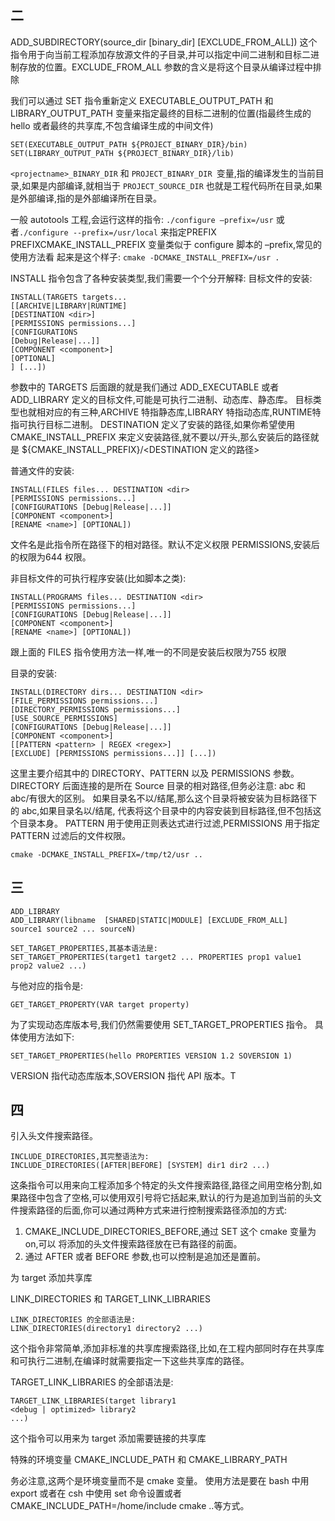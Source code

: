 ## 二

ADD_SUBDIRECTORY(source_dir [binary_dir] [EXCLUDE_FROM_ALL])
这个指令用于向当前工程添加存放源文件的子目录,并可以指定中间二进制和目标二进制存放的位置。EXCLUDE_FROM_ALL 参数的含义是将这个目录从编译过程中排除



我们可以通过 SET 指令重新定义 EXECUTABLE_OUTPUT_PATH 和 LIBRARY_OUTPUT_PATH 变量来指定最终的目标二进制的位置(指最终生成的 hello 或者最终的共享库,不包含编译生成的中间文件)

```
SET(EXECUTABLE_OUTPUT_PATH ${PROJECT_BINARY_DIR}/bin)
SET(LIBRARY_OUTPUT_PATH ${PROJECT_BINARY_DIR}/lib)
```

`<projectname>_BINARY_DIR` 和 `PROJECT_BINARY_DIR `变量,指的编译发生的当前目录,如果是内部编译,就相当于 `PROJECT_SOURCE_DIR` 也就是工程代码所在目录,如果是外部编译,指的是外部编译所在目录。

一般 autotools 工程,会运行这样的指令:
`./configure –prefix=/usr` 或者`./configure --prefix=/usr/local` 来指定PREFIX
PREFIXCMAKE_INSTALL_PREFIX 变量类似于 configure 脚本的 –prefix,常见的使用方法看
起来是这个样子:
`cmake -DCMAKE_INSTALL_PREFIX=/usr .`



INSTALL 指令包含了各种安装类型,我们需要一个个分开解释:
目标文件的安装:

```
INSTALL(TARGETS targets...
[[ARCHIVE|LIBRARY|RUNTIME]
[DESTINATION <dir>]
[PERMISSIONS permissions...]
[CONFIGURATIONS
[Debug|Release|...]]
[COMPONENT <component>]
[OPTIONAL]
] [...])
```

参数中的 TARGETS 后面跟的就是我们通过 ADD_EXECUTABLE 或者 ADD_LIBRARY 定义的目标文件,可能是可执行二进制、动态库、静态库。
目标类型也就相对应的有三种,ARCHIVE 特指静态库,LIBRARY 特指动态库,RUNTIME特指可执行目标二进制。
DESTINATION 定义了安装的路径,如果你希望使用 CMAKE_INSTALL_PREFIX 来定义安装路径,就不要以/开头,那么安装后的路径就是
${CMAKE_INSTALL_PREFIX}/<DESTINATION 定义的路径>



普通文件的安装:

```
INSTALL(FILES files... DESTINATION <dir>
[PERMISSIONS permissions...]
[CONFIGURATIONS [Debug|Release|...]]
[COMPONENT <component>]
[RENAME <name>] [OPTIONAL])
```


文件名是此指令所在路径下的相对路径。默认不定义权限 PERMISSIONS,安装后的权限为644 权限。



非目标文件的可执行程序安装(比如脚本之类):

```
INSTALL(PROGRAMS files... DESTINATION <dir>
[PERMISSIONS permissions...]
[CONFIGURATIONS [Debug|Release|...]]
[COMPONENT <component>]
[RENAME <name>] [OPTIONAL])
```


跟上面的 FILES 指令使用方法一样,唯一的不同是安装后权限为755 权限



目录的安装:

```
INSTALL(DIRECTORY dirs... DESTINATION <dir>
[FILE_PERMISSIONS permissions...]
[DIRECTORY_PERMISSIONS permissions...]
[USE_SOURCE_PERMISSIONS]
[CONFIGURATIONS [Debug|Release|...]]
[COMPONENT <component>]
[[PATTERN <pattern> | REGEX <regex>]
[EXCLUDE] [PERMISSIONS permissions...]] [...])
```

这里主要介绍其中的 DIRECTORY、PATTERN 以及 PERMISSIONS 参数。DIRECTORY 后面连接的是所在 Source 目录的相对路径,但务必注意:
abc 和 abc/有很大的区别。
如果目录名不以/结尾,那么这个目录将被安装为目标路径下的 abc,如果目录名以/结尾,
代表将这个目录中的内容安装到目标路径,但不包括这个目录本身。
PATTERN 用于使用正则表达式进行过滤,PERMISSIONS 用于指定 PATTERN 过滤后的文件权限。



```
cmake -DCMAKE_INSTALL_PREFIX=/tmp/t2/usr ..
```



## 三

 ```
 ADD_LIBRARY
 ADD_LIBRARY(libname  [SHARED|STATIC|MODULE] [EXCLUDE_FROM_ALL]  source1 source2 ... sourceN)
 ```



```
SET_TARGET_PROPERTIES,其基本语法是:
SET_TARGET_PROPERTIES(target1 target2 ... PROPERTIES prop1 value1 prop2 value2 ...)
```

与他对应的指令是:

```
GET_TARGET_PROPERTY(VAR target property)
```



为了实现动态库版本号,我们仍然需要使用 SET_TARGET_PROPERTIES 指令。
具体使用方法如下:

```
SET_TARGET_PROPERTIES(hello PROPERTIES VERSION 1.2 SOVERSION 1)
```

VERSION 指代动态库版本,SOVERSION 指代 API 版本。T  



## 四

引入头文件搜索路径。

```
INCLUDE_DIRECTORIES,其完整语法为:
INCLUDE_DIRECTORIES([AFTER|BEFORE] [SYSTEM] dir1 dir2 ...)
```

这条指令可以用来向工程添加多个特定的头文件搜索路径,路径之间用空格分割,如果路径中包含了空格,可以使用双引号将它括起来,默认的行为是追加到当前的头文件搜索路径的后面,你可以通过两种方式来进行控制搜索路径添加的方式:

1. CMAKE_INCLUDE_DIRECTORIES_BEFORE,通过 SET 这个 cmake 变量为 on,可以
   将添加的头文件搜索路径放在已有路径的前面。
2. 通过 AFTER 或者 BEFORE 参数,也可以控制是追加还是置前。



为 target 添加共享库

LINK_DIRECTORIES 和 TARGET_LINK_LIBRARIES

```
LINK_DIRECTORIES 的全部语法是:
LINK_DIRECTORIES(directory1 directory2 ...)
```

这个指令非常简单,添加非标准的共享库搜索路径,比如,在工程内部同时存在共享库和可执行二进制,在编译时就需要指定一下这些共享库的路径。



TARGET_LINK_LIBRARIES 的全部语法是:

```
TARGET_LINK_LIBRARIES(target library1
<debug | optimized> library2
...)
```


这个指令可以用来为 target 添加需要链接的共享库



特殊的环境变量 CMAKE_INCLUDE_PATH 和 CMAKE_LIBRARY_PATH

务必注意,这两个是环境变量而不是 cmake 变量。
使用方法是要在 bash 中用 export 或者在 csh 中使用 set 命令设置或者
CMAKE_INCLUDE_PATH=/home/include cmake ..等方式。


